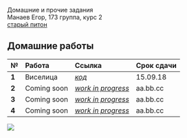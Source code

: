 Домашние и прочие задания  
Манаев Егор, 173 группа, курс 2  
[старый питон](https://github.com/Daedling/Python)

## Домашние работы
**№**|**Работа**|**Ссылка**|**Срок сдачи**  
---|:---|:---|:---  
**1**|Виселица|[*код*]()|15.09.18
**2**|Coming soon|[*work in progress*](https://giphy.com/embed/VjAB0fOmK15Ze)|aa.bb.cc
**3**|Coming soon|[*work in progress*](https://giphy.com/embed/VjAB0fOmK15Ze)|aa.bb.cc
**4**|Coming soon|[*work in progress*](https://giphy.com/embed/VjAB0fOmK15Ze)|aa.bb.cc  

![](https://i.redd.it/ifk7i2iqu8l11.png)
